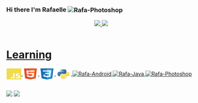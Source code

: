 ### Hi there I'm Rafaelle <img align="center" alt="Rafa-Photoshop" height="30" width="40"   src="https://user-images.githubusercontent.com/86078046/156011743-77edce2b-e57e-4a7a-b8f5-4a8b23031e77.png"/>


<div align="center">
  <a href="https://github.com/rafxelle">
  <img height="150em" src="https://github-readme-stats.vercel.app/api?username=rafxelle&show_icons=false&theme=dracula&include_all_commits=false&count_private=true"/>
  <img height="150em" src="https://github-readme-stats.vercel.app/api/top-langs/?username=rafxelle&layout=compact&langs_count=7&theme=dracula"/>
</div>
  
 <div style="display: inline_block"><br>
   <h1>Learning</h1>
  <img align="center" alt="Rafa-Js" height="30" width="40" src="https://raw.githubusercontent.com/devicons/devicon/master/icons/javascript/javascript-plain.svg">
  <img align="center" alt="Rafa-HTML" height="30" width="40" src="https://raw.githubusercontent.com/devicons/devicon/master/icons/html5/html5-original.svg">
  <img align="center" alt="Rafa-CSS" height="30" width="40" src="https://raw.githubusercontent.com/devicons/devicon/master/icons/css3/css3-original.svg">
  <img align="center" alt="Rafa-Python" height="30" width="40" src="https://raw.githubusercontent.com/devicons/devicon/master/icons/python/python-original.svg">
  <img align="center" alt="Rafa-Android" height="30" width="40" src="https://cdn.jsdelivr.net/gh/devicons/devicon/icons/android/android-plain.svg">
  <img align="center" alt="Rafa-Java" height="30" width="40"  src="https://cdn.jsdelivr.net/gh/devicons/devicon/icons/java/java-original.svg">
  <img align="center" alt="Rafa-Photoshop" height="30" width="40"   src="https://cdn.jsdelivr.net/gh/devicons/devicon/icons/photoshop/photoshop-plain.svg" />
</div>
  
 ##
  
<div> 
  <a href="https://instagram.com/rwfaelle" target="_blank"><img src="https://img.shields.io/badge/-Instagram-%23E4405F?style=for-the-badge&logo=instagram&logoColor=white" target="_blank"></a>
  <a href = "mailto:rafaellefpn@gmail.com"><img src="https://img.shields.io/badge/-Gmail-%23333?style=for-the-badge&logo=gmail&logoColor=white" target="_blank"></a>
</div> 
